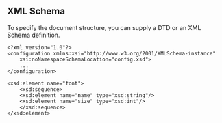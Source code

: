 ## XML Schema

To specify the document structure, you can supply a DTD or an XML Schema definition.

```
<?xml version="1.0"?>
<configuration xmlns:xsi="http://www.w3.org/2001/XMLSchema-instance"
    xsi:noNamespaceSchemaLocation="config.xsd">
    ...
</configuration>
```

```
<xsd:element name="font">
    <xsd:sequence>
    <xsd:element name="name" type="xsd:string"/>
    <xsd:element name="size" type="xsd:int"/>
    </xsd:sequence>
</xsd:element>
```
